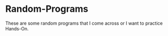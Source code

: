 # Random-Programs
These are some random programs that I come across or I want to practice Hands-On.
